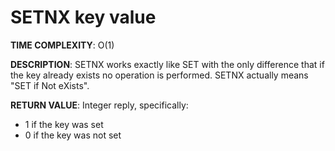 # SETNX key value #

**TIME COMPLEXITY**:
O(1)

**DESCRIPTION**:
SETNX works exactly like SET with the only difference that if the key already
exists no operation is performed. SETNX actually means "SET if Not eXists".

**RETURN VALUE**:
Integer reply, specifically:

* 1 if the key was set
* 0 if the key was not set

